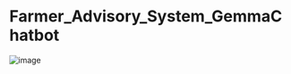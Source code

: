 # Farmer_Advisory_System_GemmaChatbot
![image](https://github.com/adititiwari16/Farmer_Advisory_System_GemmaChatbot/assets/95582795/36a5d894-de80-4e84-a3ca-29156736d6c9)
